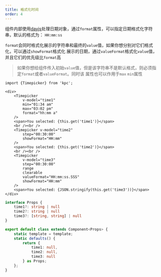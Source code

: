 ```yaml
---
title: 格式化时间 
order: 4 
---
```


组件内部使用[dayjs][1]处理日期对象，通过`format`属性，可以指定日期格式化字符串，默认的格式为：
`HH:mm:ss`

`format`会同时格式化展示的字符串和最终的`value`值，如果你想分别对它们格式化，可以通过`showFormat`格式化
展示的日期，通过`valueFormat`格式化`value`值，并且它们的优先级比`format`高

> 如果你想给组件传入初始`value`值，但是该字符串不是默认格式，则必须指定`format`或者`valueFormat`。同时该
> 属性也可以作用于`max` `min`属性

```vdt
import {Timepicker} from 'kpc';

<div>
    <Timepicker 
        v-model="time1"
        min="01:34 am"
        max="03:02 pm" 
        format="hh:mm a"
    />
    <span>You selected: {this.get('time1')}</span>
    <br /><br />
    <Timepicker v-model="time2"
        step="00:30:00"
        showFormat="HH:mm"
    />
    <span>You selected: {this.get('time2')}</span>
    <br /><br />
    <Timepicker
        v-model="time3"
        step="00:30:00"
        range 
        clearable
        valueFormat="HH:mm:ss.SSS"
        showFormat="HH:mm"
    />
    <span>You selected: {JSON.stringify(this.get('time3'))}</span>
</div>
```

```ts
interface Props {
    time1?: string | null
    time2?: string | null
    time3?: [string, string] | null
}

export default class extends Component<Props> {
    static template = template;
    static defaults() {
        return {
            time1: null,
            time2: null,
            time3: null
        } as Props;
    };
}
```

[1]: https://github.com/iamkun/dayjs/blob/dev/docs/en/API-reference.md#list-of-all-available-formats
